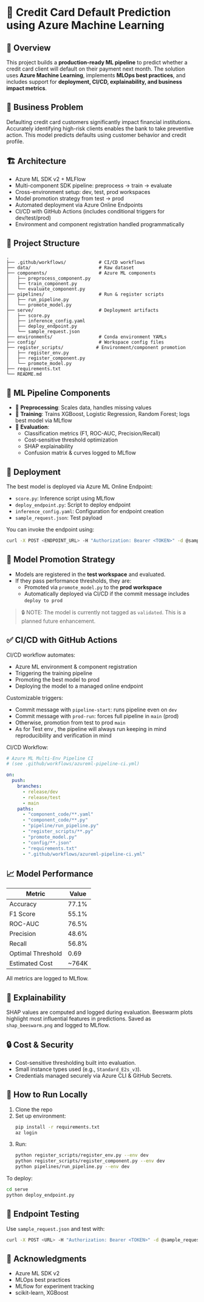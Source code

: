 # 🧠 Credit Card Default Prediction using Azure Machine Learning

## 📌 Overview

This project builds a **production-ready ML pipeline** to predict whether a credit card client will default on their payment next month. The solution uses **Azure Machine Learning**, implements **MLOps best practices**, and includes support for **deployment, CI/CD, explainability, and business impact metrics**.

## 💼 Business Problem

Defaulting credit card customers significantly impact financial institutions. Accurately identifying high-risk clients enables the bank to take preventive action. This model predicts defaults using customer behavior and credit profile.

## 🏗️ Architecture

- Azure ML SDK v2 + MLFlow
- Multi-component SDK pipeline: preprocess → train → evaluate
- Cross-environment setup: dev, test, prod workspaces
- Model promotion strategy from test → prod
- Automated deployment via Azure Online Endpoints
- CI/CD with GitHub Actions (includes conditional triggers for dev/test/prod)
- Environment and component registration handled programmatically

## 📁 Project Structure

```
.
├── .github/workflows/            # CI/CD workflows
├── data/                         # Raw dataset
├── components/                   # Azure ML components
│   ├── preprocess_component.py
│   ├── train_component.py
│   └── evaluate_component.py
├── pipelines/                    # Run & register scripts
│   ├── run_pipeline.py
│   └── promote_model.py
├── serve/                        # Deployment artifacts
│   ├── score.py
│   ├── inference_config.yaml
│   ├── deploy_endpoint.py
│   └── sample_request.json
├── environments/                 # Conda environment YAMLs
├── config/                       # Workspace config files
├── register_scripts/            # Environment/component promotion
│   ├── register_env.py
│   ├── register_component.py
│   └── promote_model.py
├── requirements.txt
└── README.md
```

## 🧪 ML Pipeline Components

- 🔹 **Preprocessing**: Scales data, handles missing values
- 🔹 **Training**: Trains XGBoost, Logistic Regression, Random Forest; logs best model via MLflow
- 🔹 **Evaluation**:
  - Classification metrics (F1, ROC-AUC, Precision/Recall)
  - Cost-sensitive threshold optimization
  - SHAP explainability
  - Confusion matrix & curves logged to MLflow

## 🚀 Deployment

The best model is deployed via Azure ML Online Endpoint:

- `score.py`: Inference script using MLflow
- `deploy_endpoint.py`: Script to deploy endpoint
- `inference_config.yaml`: Configuration for endpoint creation
- `sample_request.json`: Test payload

You can invoke the endpoint using:
```bash
curl -X POST <ENDPOINT_URL> -H "Authorization: Bearer <TOKEN>" -d @sample_request.json
```

## 🔁 Model Promotion Strategy

- Models are registered in the **test workspace** and evaluated.
- If they pass performance thresholds, they are:
  - Promoted via `promote_model.py` to the **prod workspace**
  - Automatically deployed via CI/CD if the commit message includes `deploy to prod`

> 🔒 NOTE: The model is currently not tagged as `validated`. This is a planned future enhancement.

## ✅ CI/CD with GitHub Actions

CI/CD workflow automates:
- Azure ML environment & component registration
- Triggering the training pipeline
- Promoting the best model to prod
- Deploying the model to a managed online endpoint

Customizable triggers:
- Commit message with `pipeline-start`: runs pipeline even on `dev`
- Commit message with `prod-run`: forces full pipeline in `main` (prod)
- Otherwise, promotion from test to prod `main`
- As for Test env , the pipeline will always run keeping in mind reproducibility and verification in mind

CI/CD Workflow:
```yaml
# Azure ML Multi-Env Pipeline CI
# (see .github/workflows/azureml-pipeline-ci.yml)

on:
  push:
    branches:
      - release/dev
      - release/test
      - main
    paths:
      - "component_code/**.yaml"
      - "component_code/**.py"
      - "pipeline/run_pipeline.py"
      - "register_scripts/**.py"
      - "promote_model.py"
      - "config/**.json"
      - "requirements.txt"
      - ".github/workflows/azureml-pipeline-ci.yml"
```

## 📈 Model Performance

| Metric       | Value   |
|--------------|---------|
| Accuracy     | 77.1%   |
| F1 Score     | 55.1%   |
| ROC-AUC      | 76.5%   |
| Precision    | 48.6%   |
| Recall       | 56.8%   |
| Optimal Threshold | 0.69 |
| Estimated Cost | ~764K |

All metrics are logged to MLflow.

## 🧠 Explainability

SHAP values are computed and logged during evaluation. Beeswarm plots highlight most influential features in predictions. Saved as `shap_beeswarm.png` and logged to MLflow.

## 🔒 Cost & Security

- Cost-sensitive thresholding built into evaluation.
- Small instance types used (e.g., `Standard_E2s_v3`).
- Credentials managed securely via Azure CLI & GitHub Secrets.

## 📎 How to Run Locally

1. Clone the repo
2. Set up environment:
   ```bash
   pip install -r requirements.txt
   az login
   ```
3. Run:
   ```bash
   python register_scripts/register_env.py --env dev
   python register_scripts/register_component.py --env dev
   python pipelines/run_pipeline.py --env dev
   ```

To deploy:
```bash
cd serve
python deploy_endpoint.py
```

## 🧪 Endpoint Testing

Use `sample_request.json` and test with:
```bash
curl -X POST <URL> -H "Authorization: Bearer <TOKEN>" -d @sample_request.json
```

## 🙌 Acknowledgments

- Azure ML SDK v2
- MLOps best practices
- MLflow for experiment tracking
- scikit-learn, XGBoost